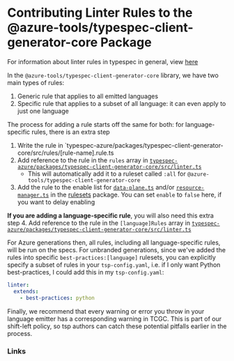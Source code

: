 # Contributing Linter Rules to the @azure-tools/typespec-client-generator-core Package

For information about linter rules in typespec in general, view [here][generic-linter]

In the `@azure-tools/typespec-client-generator-core` library, we have two main types of rules:

1. Generic rule that applies to all emitted languages
2. Specific rule that applies to a subset of all language: it can even apply to just one language

The process for adding a rule starts off the same for both: for language-specific rules, there is an extra step

1. Write the rule in `typespec-azure/packages/typespec-client-generator-core/src/rules/[rule-name].rule.ts
2. Add reference to the rule in the `rules` array in [`typespec-azure/packages/typespec-client-generator-core/src/linter.ts`][tcgc-linter]
    - This will automatically add it to a ruleset called `:all` for `@azure-tools/typespec-client-generator-core`
3. Add the rule to the enable list for [`data-plane.ts`][data-plane-ruleset] and/or [`resource-manager.ts`][resource-manager-ruleset] in the [rulesets][rulesets] package. You can set `enable` to `false` here, if you want to delay enabling

**If you are adding a language-specific rule**, you will also need this extra step
4. Add reference to the rule in the `[language]Rules` array in [`typespec-azure/packages/typespec-client-generator-core/src/linter.ts`][tcgc-linter]

For Azure generations then, all rules, including all language-specific rules, will be run on the specs.
For unbranded generations, since we've added the rules into specific `best-practices:[language]` rulesets, you can explicitly specify a subset of rules in your `tsp-config.yaml`, i.e. if I only want Python best-practices, I could add this in my `tsp-config.yaml`:

```yaml
linter:
  extends:
    - best-practices: python
```


Finally, we recommend that every warning or error you throw in your language emitter has a corresponding warning in TCGC. This is part of our shift-left policy, so tsp authors can catch these potential pitfalls earlier in the process.

### Links

[generic-linter]: https://typespec.io/docs/next/extending-typespec/linters "Generic Linter Docs"
[tcgc-linter]: https://github.com/typespec-azure/packages/typespec-client-generator-core/src/linter.ts "Linter TS File"
[rulesets]: https://github.com/typespec-azure/packages/typespec-azure-rulesets "Rulesets package"
[data-plane-ruleset]: https://github.com/typespec-azure/packages/typespec-azure-rulesets/src/rulesets/data-plane.ts "Data Plane Ruleset"
[resource-manager-ruleset]: https://github.com/typespec-azure/packages/typespec-azure-rulesets/src/rulesets/resource-manager.ts "Resource Manager Ruleset"
